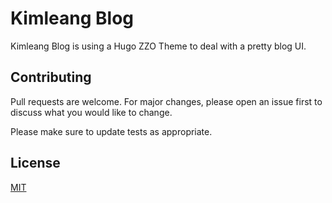 # Kimleang Blog

Kimleang Blog is using a Hugo ZZO Theme to deal with a pretty blog UI.

## Contributing
Pull requests are welcome. For major changes, please open an issue first to discuss what you would like to change.

Please make sure to update tests as appropriate.

## License
[MIT](https://choosealicense.com/licenses/mit/)